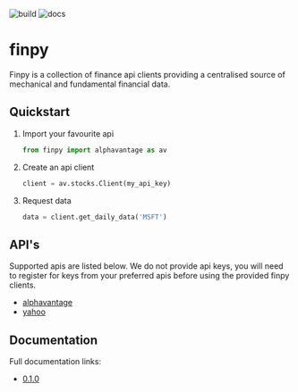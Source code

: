 ![build](https://github.com/apbeecham/finpy/workflows/build/badge.svg)
![docs](https://github.com/apbeecham/finpy/workflows/docs/badge.svg)

finpy
===

Finpy is a collection of finance api clients providing a centralised source of mechanical and fundamental
financial data.

## Quickstart

1. Import your favourite api
    ```python
   from finpy import alphavantage as av
    ```
2. Create an api client
    ```python
   client = av.stocks.Client(my_api_key)
    ```
3. Request data
    ```python
   data = client.get_daily_data('MSFT')
    ```

## API's
Supported apis are listed below. We do not provide api keys, you will need to register for keys from your preferred apis before using the provided finpy clients.

- [alphavantage](https://www.alphavantage.co)
- [yahoo](https://rapidapi.com/apidatacenter-api-data/api/yahoo-finance15)

## Documentation
Full documentation links:
- [0.1.0](https://apbeecham.github.io/finpy/)

